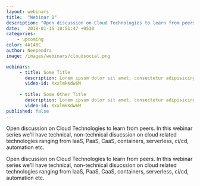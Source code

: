```yaml
---
layout: webinars
title:  "Webinar 1"
description: "Open discussion on Cloud Technologies to learn from peers. In this webinar series we'll have  technical, non-technical disucssion on cloud related technologies ranging from IaaS, PaaS, CaaS, containers, serverless, ci/cd, automation etc." 
date:   2018-01-15 10:51:47 +0530
categories: 
    - upcoming
color: 4A148C
author: Neependra
image: /images/webinars/cloudsocial.png

webinars:
     - title: Some Title
       description: Lorem ipsum dolor sit amet, consectetur adipisicing elit. Reprehenderit reiciendis fugit inventore sit, aperiam sequi ratione explicabo accusantium minus odio quam sint, consectetur quidem! Alias voluptatibus quidem, vitae ullam facilis.
       video-id: XxxlmkKdw6M
       
     - title: Some Other Title
       description: Lorem ipsum dolor sit amet, consectetur adipisicing elit. Reprehenderit reiciendis fugit inventore sit, aperiam sequi ratione explicabo accusantium minus odio quam sint, consectetur quidem! Alias voluptatibus quidem, vitae ullam facilis.
       video-id: XxxlmkKdw6M
published: false
---
```


Open discussion on Cloud Technologies to learn from peers. In this webinar series we'll have  technical, non-technical disucssion on cloud related technologies ranging from IaaS, PaaS, CaaS, containers, serverless, ci/cd, automation etc.

Open discussion on Cloud Technologies to learn from peers. In this webinar series we'll have  technical, non-technical disucssion on cloud related technologies ranging from IaaS, PaaS, CaaS, containers, serverless, ci/cd, automation etc.
